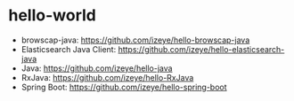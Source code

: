 # hello-world

* browscap-java: https://github.com/izeye/hello-browscap-java
* Elasticsearch Java Client: https://github.com/izeye/hello-elasticsearch-java
* Java: https://github.com/izeye/hello-java
* RxJava: https://github.com/izeye/hello-RxJava
* Spring Boot: https://github.com/izeye/hello-spring-boot
